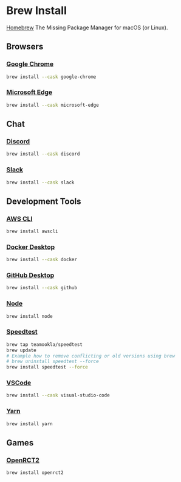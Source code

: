 # Brew Install

[Homebrew](https://brew.sh)
The Missing Package Manager for macOS (or Linux).

## Browsers

### [Google Chrome](https://www.google.com/chrome/)

```bash
brew install --cask google-chrome
```

### [Microsoft Edge](https://www.microsoft.com/edge)

```bash
brew install --cask microsoft-edge
```

## Chat

### [Discord](https://www.discord.com/)

```bash
brew install --cask discord
```

### [Slack](https://www.slack.com/)

```bash
brew install --cask slack
```

## Development Tools

### [AWS CLI](https://aws.amazon.com/cli/)

```bash
brew install awscli
```

### [Docker Desktop](https://www.docker.com)

```bash
brew install --cask docker
```

### [GitHub Desktop](https://desktop.github.com/)

```bash
brew install --cask github
```

### [Node](https://nodejs.org/)

```bash
brew install node
```

### [Speedtest](https://www.speedtest.net/apps/cli)

```bash
brew tap teamookla/speedtest
brew update
# Example how to remove conflicting or old versions using brew
# brew uninstall speedtest --force
brew install speedtest --force
```

### [VSCode](https://code.visualstudio.com/)

```bash
brew install --cask visual-studio-code
```

### [Yarn](https://yarnpkg.com/)

```bash
brew install yarn
```

## Games

### [OpenRCT2](http://openrct2.io/)

```bash
brew install openrct2
```
